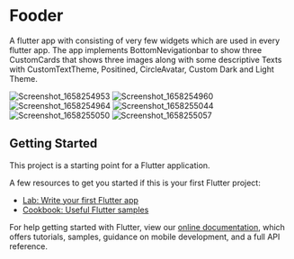# Fooder

A flutter app with consisting of very few widgets which are used in every flutter app. The app implements BottomNevigationbar to show three CustomCards that shows three images along with some descriptive Texts with CustomTextTheme, Positined, CircleAvatar, Custom Dark and Light Theme.

![Screenshot_1658254953](https://user-images.githubusercontent.com/95756807/179825495-d4089afd-4cc6-44c1-bf06-5518c536d09a.png)
![Screenshot_1658254960](https://user-images.githubusercontent.com/95756807/179824107-802dc48f-527f-4a07-baed-087fe5c35095.png)
![Screenshot_1658254964](https://user-images.githubusercontent.com/95756807/179824153-77c5613f-fd99-4523-bf45-a9210e47482c.png)
![Screenshot_1658255044](https://user-images.githubusercontent.com/95756807/179824188-122b201d-4397-4bc1-9a6b-272928558870.png)
![Screenshot_1658255050](https://user-images.githubusercontent.com/95756807/179824203-2f700404-bddb-47b2-8b05-20a71244d42f.png)
![Screenshot_1658255057](https://user-images.githubusercontent.com/95756807/179824228-1c9e017e-31af-4d41-bf10-ecd68bc5059f.png)


## Getting Started

This project is a starting point for a Flutter application.

A few resources to get you started if this is your first Flutter project:

- [Lab: Write your first Flutter app](https://flutter.dev/docs/get-started/codelab)
- [Cookbook: Useful Flutter samples](https://flutter.dev/docs/cookbook)

For help getting started with Flutter, view our
[online documentation](https://flutter.dev/docs), which offers tutorials,
samples, guidance on mobile development, and a full API reference.
